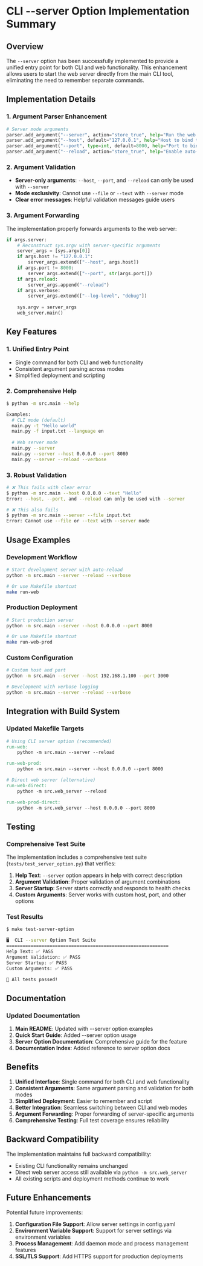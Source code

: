 # CLI --server Option Implementation Summary

## Overview

The `--server` option has been successfully implemented to provide a unified entry point for both CLI and web functionality. This enhancement allows users to start the web server directly from the main CLI tool, eliminating the need to remember separate commands.

## Implementation Details

### 1. Argument Parser Enhancement

```python
# Server mode arguments
parser.add_argument("--server", action="store_true", help="Run the web server instead of CLI mode")
parser.add_argument("--host", default="127.0.0.1", help="Host to bind to (only used with --server)")
parser.add_argument("--port", type=int, default=8000, help="Port to bind to (only used with --server)")
parser.add_argument("--reload", action="store_true", help="Enable auto-reload for development (only used with --server)")
```

### 2. Argument Validation

- **Server-only arguments**: `--host`, `--port`, and `--reload` can only be used with `--server`
- **Mode exclusivity**: Cannot use `--file` or `--text` with `--server` mode
- **Clear error messages**: Helpful validation messages guide users

### 3. Argument Forwarding

The implementation properly forwards arguments to the web server:

```python
if args.server:
    # Reconstruct sys.argv with server-specific arguments
    server_args = [sys.argv[0]]
    if args.host != "127.0.0.1":
        server_args.extend(["--host", args.host])
    if args.port != 8000:
        server_args.extend(["--port", str(args.port)])
    if args.reload:
        server_args.append("--reload")
    if args.verbose:
        server_args.extend(["--log-level", "debug"])
    
    sys.argv = server_args
    web_server.main()
```

## Key Features

### 1. Unified Entry Point

- Single command for both CLI and web functionality
- Consistent argument parsing across modes
- Simplified deployment and scripting

### 2. Comprehensive Help

```bash
$ python -m src.main --help

Examples:
  # CLI mode (default)
  main.py -t "Hello world"
  main.py -f input.txt --language en
  
  # Web server mode
  main.py --server
  main.py --server --host 0.0.0.0 --port 8080
  main.py --server --reload --verbose
```

### 3. Robust Validation

```bash
# ❌ This fails with clear error
$ python -m src.main --host 0.0.0.0 --text "Hello"
Error: --host, --port, and --reload can only be used with --server

# ❌ This also fails
$ python -m src.main --server --file input.txt
Error: Cannot use --file or --text with --server mode
```

## Usage Examples

### Development Workflow

```bash
# Start development server with auto-reload
python -m src.main --server --reload --verbose

# Or use Makefile shortcut
make run-web
```

### Production Deployment

```bash
# Start production server
python -m src.main --server --host 0.0.0.0 --port 8000

# Or use Makefile shortcut
make run-web-prod
```

### Custom Configuration

```bash
# Custom host and port
python -m src.main --server --host 192.168.1.100 --port 3000

# Development with verbose logging
python -m src.main --server --reload --verbose
```

## Integration with Build System

### Updated Makefile Targets

```makefile
# Using CLI server option (recommended)
run-web:
	python -m src.main --server --reload

run-web-prod:
	python -m src.main --server --host 0.0.0.0 --port 8000

# Direct web server (alternative)
run-web-direct:
	python -m src.web_server --reload

run-web-prod-direct:
	python -m src.web_server --host 0.0.0.0 --port 8000
```

## Testing

### Comprehensive Test Suite

The implementation includes a comprehensive test suite (`tests/test_server_option.py`) that verifies:

1. **Help Text**: `--server` option appears in help with correct description
2. **Argument Validation**: Proper validation of argument combinations
3. **Server Startup**: Server starts correctly and responds to health checks
4. **Custom Arguments**: Server works with custom host, port, and other options

### Test Results

```bash
$ make test-server-option

🖥️  CLI --server Option Test Suite
============================================================
Help Text: ✅ PASS
Argument Validation: ✅ PASS
Server Startup: ✅ PASS
Custom Arguments: ✅ PASS

🎉 All tests passed!
```

## Documentation

### Updated Documentation

1. **Main README**: Updated with --server option examples
2. **Quick Start Guide**: Added --server option usage
3. **Server Option Documentation**: Comprehensive guide for the feature
4. **Documentation Index**: Added reference to server option docs

## Benefits

1. **Unified Interface**: Single command for both CLI and web functionality
2. **Consistent Arguments**: Same argument parsing and validation for both modes
3. **Simplified Deployment**: Easier to remember and script
4. **Better Integration**: Seamless switching between CLI and web modes
5. **Argument Forwarding**: Proper forwarding of server-specific arguments
6. **Comprehensive Testing**: Full test coverage ensures reliability

## Backward Compatibility

The implementation maintains full backward compatibility:

- Existing CLI functionality remains unchanged
- Direct web server access still available via `python -m src.web_server`
- All existing scripts and deployment methods continue to work

## Future Enhancements

Potential future improvements:

1. **Configuration File Support**: Allow server settings in config.yaml
2. **Environment Variable Support**: Support for server settings via environment variables
3. **Process Management**: Add daemon mode and process management features
4. **SSL/TLS Support**: Add HTTPS support for production deployments